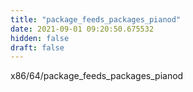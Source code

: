 ```yaml
---
title: "package_feeds_packages_pianod"
date: 2021-09-01 09:20:50.675532
hidden: false
draft: false
---
```


x86/64/package_feeds_packages_pianod

